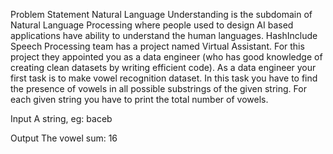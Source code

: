 Problem Statement
Natural Language Understanding is the subdomain of Natural Language Processing where people
used to design AI based applications have ability to understand the human languages. HashInclude
Speech Processing team has a project named Virtual Assistant. For this project they appointed you
as a data engineer (who has good knowledge of creating clean datasets by writing efficient code).
As a data engineer your first task is to make vowel recognition dataset. In this task you have to find
the presence of vowels in all possible substrings of the given string. For each given string you have
to print the total number of vowels.

Input
A string, eg: baceb

Output
The vowel sum: 16
